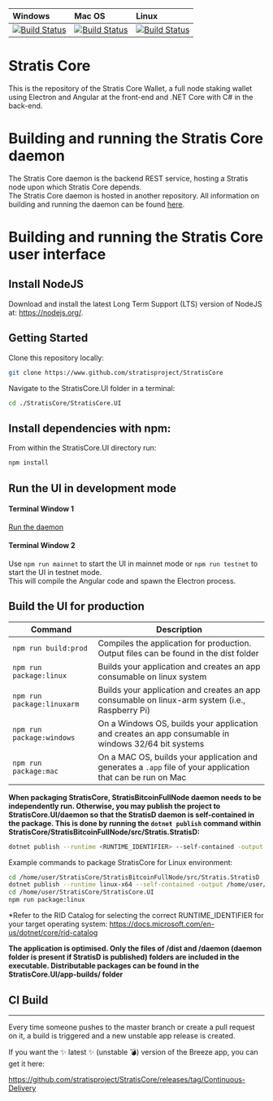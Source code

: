 | Windows | Mac OS | Linux
| :---- | :------ | :---- |
| [![Build Status](https://dev.azure.com/StratisProject/StratisCore/_apis/build/status/Hosted%20Windows%20Container)](https://dev.azure.com/StratisProject/StratisCore/_build/latest?definitionId=16) | [![Build Status](https://dev.azure.com/StratisProject/StratisCore/_apis/build/status/Hosted%20macOS)](https://dev.azure.com/StratisProject/StratisCore/_build/latest?definitionId=18) | [![Build Status](https://dev.azure.com/StratisProject/StratisCore/_apis/build/status/Hosted%20Ubuntu%201604)](https://dev.azure.com/StratisProject/StratisCore/_build/latest?definitionId=17)

# Stratis Core

This is the repository of the Stratis Core Wallet, a full node staking wallet using Electron and Angular at the front-end and .NET Core with C# in the back-end.

# Building and running the Stratis Core daemon

The Stratis Core daemon is the backend REST service, hosting a Stratis node upon which Stratis Core depends.  
The Stratis Core daemon is hosted in another repository. All information on building and running the daemon can be found [here](https://github.com/stratisproject/StratisBitcoinFullNode/blob/master/Documentation/getting-started.md).

# Building and running the Stratis Core user interface

## Install NodeJS

Download and install the latest Long Term Support (LTS) version of NodeJS at: https://nodejs.org/. 

## Getting Started

Clone this repository locally:

``` bash
git clone https://www.github.com/stratisproject/StratisCore
```

Navigate to the StratisCore.UI folder in a terminal:
``` bash
cd ./StratisCore/StratisCore.UI
```

## Install dependencies with npm:

From within the StratisCore.UI directory run:

``` bash
npm install
```

## Run the UI in development mode

#### Terminal Window 1
[Run the daemon](https://github.com/stratisproject/StratisBitcoinFullNode/blob/master/Documentation/getting-started.md)  

#### Terminal Window 2
Use `npm run mainnet` to start the UI in mainnet mode or `npm run testnet` to start the UI in testnet mode.  
This will compile the Angular code and spawn the Electron process.

## Build the UI for production

|Command|Description|
|--|--|
|`npm run build:prod`| Compiles the application for production. Output files can be found in the dist folder |
|`npm run package:linux`| Builds your application and creates an app consumable on linux system |
|`npm run package:linuxarm`| Builds your application and creates an app consumable on linux-arm system (i.e., Raspberry Pi) |
|`npm run package:windows`| On a Windows OS, builds your application and creates an app consumable in windows 32/64 bit systems |
|`npm run package:mac`|  On a MAC OS, builds your application and generates a `.app` file of your application that can be run on Mac |

**When packaging StratisCore, StratisBitcoinFullNode daemon needs to be independently run. Otherwise, you may publish the project to StratisCore.UI/daemon so that the StratisD daemon is self-contained in the package. This is done by running the `dotnet publish` command within StratisCore/StratisBitcoinFullNode/src/Stratis.StratisD:**

```bash
dotnet publish --runtime <RUNTIME_IDENTIFIER> --self-contained -output <OUTPUT_DIR>`
```
Example commands to package StratisCore for Linux environment:
```bash
cd /home/user/StratisCore/StratisBitcoinFullNode/src/Stratis.StratisD
dotnet publish --runtime linux-x64 --self-contained -output /home/user//StratisCore/StratisCore.UI/daemon
cd /home/user/StratisCore/StratisCore.UI
npm run package:linux
```

*Refer to the RID Catalog for selecting the correct RUNTIME_IDENTIFIER for your target operating system: https://docs.microsoft.com/en-us/dotnet/core/rid-catalog

**The application is optimised. Only the files of /dist and /daemon (daemon folder is present if StratisD is published) folders are included in the executable. Distributable packages can be found in the StratisCore.UI/app-builds/ folder**

## CI Build
-----------

Every time someone pushes to the master branch or create a pull request on it, a build is triggered and a new unstable app release is created.

If you want the :sparkles: latest :sparkles: (unstable :bomb:) version of the Breeze app, you can get it here: 

https://github.com/stratisproject/StratisCore/releases/tag/Continuous-Delivery

